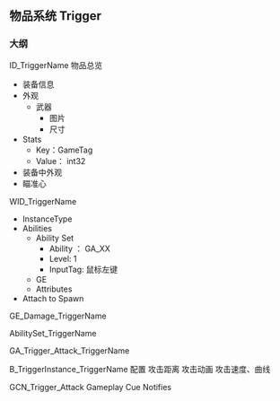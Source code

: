 
## 物品系统 Trigger

### 大纲

ID_TriggerName 物品总览
- 装备信息
- 外观
  - 武器
    - 图片
    - 尺寸
- Stats
  - Key：GameTag 
  - Value： int32
- 装备中外观
- 瞄准心

WID_TriggerName 
- InstanceType
- Abilities
  - Ability Set
    - Ability ： GA_XX
    - Level: 1
    - InputTag: 鼠标左键
  - GE
  - Attributes
- Attach to Spawn

GE_Damage_TriggerName

AbilitySet_TriggerName

GA_Trigger_Attack_TriggerName

B_TriggerInstance_TriggerName
    配置
    攻击距离
    攻击动画
    攻击速度、曲线

GCN_Trigger_Attack Gameplay Cue Notifies
